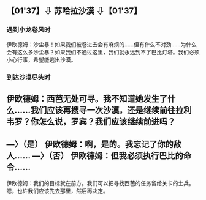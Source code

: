## 【01'37】⇩ 苏哈拉沙漠 ⇩【01'37】
### 遇到小龙卷风时
伊欧德姆：沙尘暴！如果我们被卷进去会有麻烦的……但有什么不对劲……为什么会有这么多沙尘暴？如果我们不通过这里，我们就永远到不了巴比灯塔。我们必须小心行事，希望能逃出沙漠。
### 到达沙漠尽头时
伊欧德姆：西芭无处可寻。我不知道她发生了什么……我们应该再搜寻一次沙漠，还是继续前往拉利韦罗？你怎么说，罗宾？我们应该继续前进吗？
-----------------------------------------------------------
—〉（是）
伊欧德姆：啊，是的。我忘记了你的敌人……
—〉（否）
伊欧德姆：但我必须执行巴比的命令……
-----------------------------------------------------------
伊欧德姆：我们的目标就在前方。我们可以把寻找西芭的任务留给关卡的士兵。嗯，也许我们应该先去那里，然后再决定。